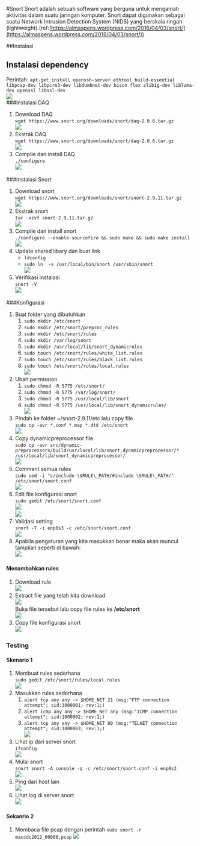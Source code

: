 #Snort
Snort adalah sebuah software yang berguna untuk mengamati aktivitas dalam suatu jaringan komputer. Snort dapat digunakan sebagai suatu Network Intrusion Detection System (NIDS) yang berskala ringan (lightweight).(ref:[https://almaspens.wordpress.com/2016/04/03/snort/](https://almaspens.wordpress.com/2016/04/03/snort/))  

##Instalasi  
## Instalasi dependency    
Perintah: `apt-get install openssh-server ethtool build-essential libpcap-dev libpcre3-dev libdumbnet-dev bison flex zlib1g-dev liblzma-dev openssl libssl-dev`  
![](installdependency.PNG)  
###Instalasi DAQ  
1. Download DAQ  
`wget https://www.snort.org/downloads/snort/daq-2.0.6.tar.gz`  
![](downloaddaq.PNG)  
2. Ekstrak DAQ    
`wget https://www.snort.org/downloads/snort/daq-2.0.6.tar.gz`    
![](ekstrakdaq.PNG)  
3. Compile dan install DAQ    
`./configure `  
![](installdaq.PNG)  

###Instalasi Snort  
1. Download snort    
`wget https://www.snort.org/downloads/snort/snort-2.9.11.tar.gz`  
![](downloadsnort.PNG)  
2. Ekstrak snort  
`tar -xzvf snort-2.9.11.tar.gz`  
![](ekstraksnort.PNG)  
3. Compile dan install snort  
`./configure --enable-sourcefire && sudo make && sudo make install`  
![](installsnort.PNG)  
4. Update shared libary dan buat link  
	- `ldconfig`
	- `sudo ln  -s /usr/local/bin/snort /usr/sbin/snort`      
![](ldconfigdanlink.PNG)  
5. Verifikasi instalasi  
`snort -V`  
![](snortinstalled.PNG)  

###Konfigurasi  
1. Buat folder yang dibutuhkan
	1. `sudo mkdir /etc/snort`  
	2. `sudo mkdir /etc/snort/preproc_rules`  
	3. `sudo mkdir /etc/snort/rules`  
	4. `sudo mkdir /var/log/snort`  
	5. `sudo mkdir /usr/local/lib/snort_dynamicrules`  
	6. `sudo touch /etc/snort/rules/white_list.rules`  
	7. `sudo touch /etc/snort/rules/black_list.rules`  
	8. `sudo touch /etc/snort/rules/local.rules`  
![](mkdir.PNG)  
2. Ubah permission  
	1. `sudo chmod -R 5775 /etc/snort/`  
	2. `sudo chmod -R 5775 /var/log/snort/`  
	3. `sudo chmod -R 5775 /usr/local/lib/snort`  
	4. `sudo chmod -R 5775 /usr/local/lib/snort_dynamicrules/`  
![](changepermission.PNG)
3. Pindah ke folder ~/snort-2.9.11/etc lalu copy file  
`sudo cp -avr *.conf *.map *.dtd /etc/snort`      
![](backupconfig.PNG)  
4. Copy dynamicpreprocessor file  
`sudo cp -avr src/dynamic-preprocessors/build/usr/local/lib/snort_dynamicpreprocessor/* /usr/local/lib/snort_dynamicpreprocessor/`  
![](copydynamic.PNG)
5. Comment semua rules  
`sudo sed -i "s/include \$RULE\_PATH/#include \$RULE\_PATH/" /etc/snort/snort.conf `    
![](comment.PNG)
6. Edit file konfigurasi snort  
`sudo gedit /etc/snort/snort.conf`    
![](editconfig.PNG)  
![](commentlocalrules.PNG)  
7. Validasi setting  
`snort -T -i enp0s3 -c /etc/snort/snort.conf`  
![](validasisettings.PNG)
8. Apabila pengaturan yang kita masukkan benar maka akan muncul tampilan seperti di bawah:  
![](snortvalidationsuccess.PNG)

#### Menambahkan rules  
1. Download rule  
![](downloadrules.PNG)  
2. Extract file yang telah kita download  
![](communityextracted.PNG)  
Buka file tersebut lalu copy file rules ke **/etc/snort**  
![](copyrules.PNG)  
3. Copy file konfigurasi snort  
![](copysnortconf.PNG)

### Testing  
#### Skenario 1  
1. Membuat rules sederhana  
`sudo gedit /etc/snort/rules/local.rules`  
![](bukarules.PNG)  
2. Masukkan rules sederhana    
	1. `alert tcp any any -> $HOME_NET 21 (msg:"FTP connection attempt"; sid:1000001; rev:1;)`  
	2. `alert icmp any any -> $HOME_NET any (msg:"ICMP connection attempt"; sid:1000002; rev:1;) `  
	3. `alert tcp any any -> $HOME_NET 80 (msg:"TELNET connection attempt"; sid:1000003; rev:1;)`  
![](initrules.PNG)  
3. Lihat ip dari server snort  
`ifconfig`  
![](lihatip.PNG)
4. Mulai snort  
`snort snort -A console -q -c /etc/snort/snort.conf -i enp0s3`  
![](startsnort.PNG)  
3. Ping dari host lain  
![](pingdariwindows.PNG)  
4. Lihat log di server snort  
![](hasilping.PNG)

#### Sekanrio 2
1. Membaca file pcap dengan perintah `sudo snort -r maccdc2012_00000.pcap` 
![](alert.PNG)

